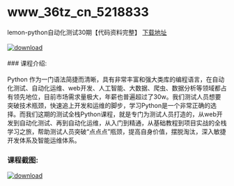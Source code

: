 # www_36tz_cn_5218833
lemon-python自动化测试30期【代码资料完整】
[下载地址](http://www.36tz.cn/article/5218833 "下载地址")
<br/></br>[![download](http://36tz.cn/muke_img/2021_03_1-23-300x181.png "下载地址")](http://www.36tz.cn/article/5218833 "下载地址")
<br/></br>### 课程介绍:<br/></br>Python 作为一门语法简捷而清晰，具有非常丰富和强大类库的编程语言，在自动化测试、自动化运维、web开发、人工智能、大数据、爬虫、数据分析等领域都占有领先地位，目前市场需求量极大，年薪也普遍超过了30w。我们测试人员想要突破技术瓶颈，快速追上开发和运维的脚步，学习Python是一个非常正确的选择。而我们这期的测试全栈Python课程，就是专门为测试人员打造的，从web开发到自动化测试、再到自动化运维，从入门到精通，从基础教程到项目实战的全栈学习之旅，帮助测试人员突破“点点点”瓶颈，提高自身价值，摆脱淘汰，深入敏捷开发体系及智能运维体系。

### 课程截图:
[![download](http://36tz.cn/muke_img/2021_03_2-21.png "下载地址")](http://www.36tz.cn/article/5218833 "下载地址")
